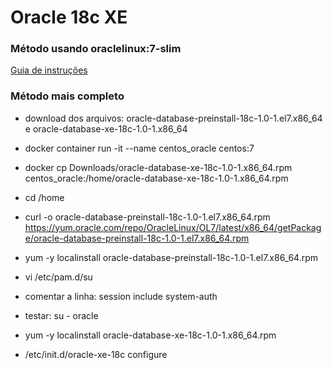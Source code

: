 # Oracle 18c XE

### Método usando oraclelinux:7-slim
[Guia de instruções](https://github.com/felipethomas/docker-oracle-xe/blob/master/README.md)

### Método mais completo
- download dos arquivos: oracle-database-preinstall-18c-1.0-1.el7.x86_64 e oracle-database-xe-18c-1.0-1.x86_64

- docker container run -it --name centos_oracle centos:7  
- docker cp Downloads/oracle-database-xe-18c-1.0-1.x86_64.rpm centos_oracle:/home/oracle-database-xe-18c-1.0-1.x86_64.rpm  
- cd /home  
- curl -o oracle-database-preinstall-18c-1.0-1.el7.x86_64.rpm https://yum.oracle.com/repo/OracleLinux/OL7/latest/x86_64/getPackage/oracle-database-preinstall-18c-1.0-1.el7.x86_64.rpm  
- yum -y localinstall oracle-database-preinstall-18c-1.0-1.el7.x86_64.rpm  
  
- vi /etc/pam.d/su  
- comentar a linha: session                include         system-auth  
- testar: su - oracle  
- yum -y localinstall oracle-database-xe-18c-1.0-1.x86_64.rpm  
- /etc/init.d/oracle-xe-18c configure  

